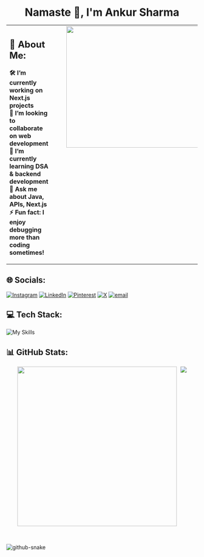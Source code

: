 <h1 align="center" style="border: none; margin-bottom: 10px; padding-bottom: 0;">
  Namaste 🙏, I'm Ankur Sharma 
</h1>     
   
<table width="900px" style="border-collapse: collapse;">  
  <tr>   
    <td style="vertical-align: top; padding-right: 40px; width: 80%;"> 
      <h2>💫 About Me:</h2> 
      <p>
        <strong>🛠 I’m currently working on Next.js projects</strong><br>
        <strong>🤝 I’m looking to collaborate on web development</strong><br>
        <strong>🌱 I’m currently learning DSA & backend development</strong><br>
        <strong>💬 Ask me about Java, APIs, Next.js</strong><br>
        <strong>⚡ Fun fact: I enjoy debugging more than coding sometimes!</strong>
      </p>
    </td>
    <td style="vertical-align: top; width: 40%;">
      <img src="https://media1.tenor.com/m/uwdvcjTWrVMAAAAC/coding-boy-coding.gif" width="400px" height="320px">
    </td>
  </tr>
</table>





## 🌐 Socials:
[![Instagram](https://img.shields.io/badge/Instagram-%23E4405F.svg?logo=Instagram&logoColor=white)](https://instagram.com/https://www.instagram.com/__ankur01__/) [![LinkedIn](https://img.shields.io/badge/LinkedIn-%230077B5.svg?logo=linkedin&logoColor=white)](https://linkedin.com/in/https://www.linkedin.com/in/ankur-sharma-3a6037226/) [![Pinterest](https://img.shields.io/badge/Pinterest-%23E60023.svg?logo=Pinterest&logoColor=white)](https://pinterest.com/https://in.pinterest.com/ankur143513/) [![X](https://img.shields.io/badge/X-black.svg?logo=X&logoColor=white)](https://x.com/https://x.com/__ankur01__) [![email](https://img.shields.io/badge/Email-D14836?logo=gmail&logoColor=white)](mailto:ankur143513@gmail.com) 

## 💻 Tech Stack:
![My Skills](https://skillicons.dev/icons?i=cpp,css,html,java,js,python,ts,cloudflare,vercel,netlify,bun,bootstrap,next,nodejs,react,redux,tailwind,wordpress,nginx,mongodb,postgres,mysql,prisma,git,github,githubactions,docker,jira,notion,postman,figma,vite,express,rollup,contextapi,socketio,strapi)

## 📊 GitHub Stats:
<div align="center" style="display: flex; justify-content: center; gap: 10px;">
  <!-- GitHub Streak Stats -->
  <img src="https://nirzak-streak-stats.vercel.app/?user=ankur-ctrl-z&theme=radical&hide_border=false" width=420"/>

  <!-- Top Languages with limited height -->
  <img src="https://github-readme-stats.vercel.app/api/top-langs/?username=ankur-ctrl-z&theme=radical&hide_border=false&layout=compact&card_width=400&langs_count=6"/>
</div>

</br>

##
<picture>
  <source media="(prefers-color-scheme: dark)" srcset="https://raw.githubusercontent.com/ankur1435/ankur1435/output/github-snake-dark.svg" />
  <source media="(prefers-color-scheme: light)" srcset="https://raw.githubusercontent.com/ankur1435/ankur1435/output/github-snake.svg" />
  <img alt="github-snake" src="https://raw.githubusercontent.com/tobiasmeyhoefer/tobiasmeyhoefer/output/github-snake.svg" />
</picture>



